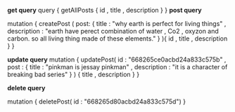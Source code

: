 **get query**
query {
   getAllPosts {
      id  , 
      title , 
      description
   }
}
**post query**

mutation {
    createPost (
       post: {
                title : "why earth is perfect for living things" , 
       description : "earth have perect combination of water , Co2 , oxyzon and carbon. so all living thing made of these elements."
       }
    ){
      id , title , description
    }
}



**update  query**
mutation {
    updatePost( id : "668265ce0acbd24a833c575b" , 
     post : {
        title : "pinkman is jessay pinkman" , 
        description : "it is a character of breaking bad series"
     } )  {
       title , 
       description 
     }
}


**delete query**

mutation {
   deletePost( id : "668265d80acbd24a833c575d")
}

